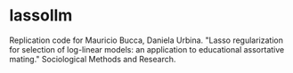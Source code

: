 # lassollm
Replication code for Mauricio Bucca, Daniela Urbina. "Lasso regularization for selection of log-linear models: an application to educational assortative mating." Sociological Methods and Research. 
